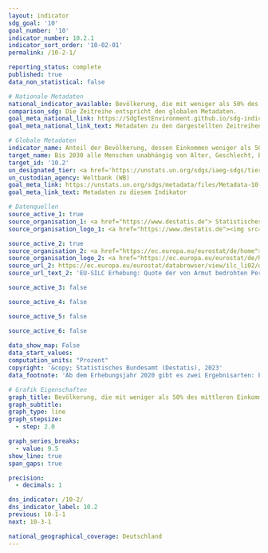 ```yaml
---
layout: indicator    
sdg_goal: '10'    
goal_number: '10'    
indicator_number: 10.2.1    
indicator_sort_order: '10-02-01'    
permalink: /10-2-1/    

reporting_status: complete    
published: true    
data_non_statistical: false    

# Nationale Metadaten    
national_indicator_available: Bevölkerung, die mit weniger als 50% des mittleren Einkommens lebt    
comparison_sdg: Die Zeitreihe entspricht den globalen Metadaten.    
goal_meta_national_link: https://SdgTestEnvironment.github.io/sdg-indicators/public/Meta/10.2.1.pdf
goal_meta_national_link_text: Metadaten zu den dargestellten Zeitreihen    

# Globale Metadaten    
indicator_name: Anteil der Bevölkerung, dessen Einkommen weniger als 50 Prozent des Medians beträgt, nach Geschlecht, Alter und Menschen mit Behinderungen    
target_name: Bis 2030 alle Menschen unabhängig von Alter, Geschlecht, Behinderung, „Rasse“, Ethnizität, Herkunft, Religion oder wirtschaftlichem oder sonstigem Status zu Selbstbestimmung befähigen und ihre soziale, wirtschaftliche und politische Inklusion fördern    
target_id: '10.2'    
un_designated_tier: <a href='https://unstats.un.org/sdgs/iaeg-sdgs/tier-classification/' title='Klicken Sie hier um weitere Informationen zur UN-Tier-Klassifikation zu erhalten.'  target='_blank'>Tier I</a>    
un_custodian_agency: Weltbank (WB)    
goal_meta_link: https://unstats.un.org/sdgs/metadata/files/Metadata-10-02-01.pdf    
goal_meta_link_text: Metadaten zu diesem Indikator        

# Datenquellen
source_active_1: true
source_organisation_1: <a href="https://www.destatis.de"> Statistisches Bundesamt (Destatis) </a>
source_organisation_logo_1: <a href="https://www.destatis.de"><img src="https://g205sdgs.github.io/sdg-indicators/public/OrgImgDe/destatis.png" alt="Logo destatis" style="height:60px; width:148px"/></a>

source_active_2: true
source_organisation_2: <a href="https://ec.europa.eu/eurostat/de/home"> Statisches Amt der Europäischen Union (Eurostat) </a>
source_organisation_logo_2: <a href="https://ec.europa.eu/eurostat/de/home"><img src="https://g205sdgs.github.io/sdg-indicators/public/OrgImgDe/eurostat.png" alt="Logo eurostat" style="height:60px; width:148px"/></a>
source_url_2: https://ec.europa.eu/eurostat/databrowser/view/ilc_li02/default/table?lang=de
source_url_text_2: 'EU-SILC Erhebung: Quote der von Armut bedrohten Personen - Eurostat Tabelle [ilc_li02]'

source_active_3: false

source_active_4: false

source_active_5: false

source_active_6: false
    
data_show_map: False    
data_start_values:     
computation_units: "Prozent"    
copyright: '&copy; Statistisches Bundesamt (Destatis), 2023'    
data_footnote: 'Ab dem Erhebungsjahr 2020 gibt es zwei Ergebnisarten: Erst- und Endergebnisse. Die aktuell dargestellten Ergebnisse sind Endergebnisse. Die bislang separat durchgeführte Erhebung "Leben in Europa" (EU-SILC) wurde 2020 in den Mikrozensus als Unterstichprobe integriert. Durch den Wechsel von einer freiwilligen zu einer in Teilen auskunftspflichtigen Befragung verbunden mit einer neuen Stichprobenzusammensetzung ist ein Vergleich der Daten des Erhebungsjahres 2020 mit den Vorjahren nicht möglich (Zeitreihenbruch).'    

# Grafik Eigenschaften    
graph_title: Bevölkerung, die mit weniger als 50% des mittleren Einkommens lebt
graph_subtitle:     
graph_type: line
graph_stepsize: 
  - step: 2.0    

graph_series_breaks:
  - value: 9.5
show_line: true
span_gaps: true

precision:
  - decimals: 1    

dns_indicator: /10-2/
dns_indicator_label: 10.2
previous: 10-1-1    
next: 10-3-1    

national_geographical_coverage: Deutschland    
---
```


<span></span>